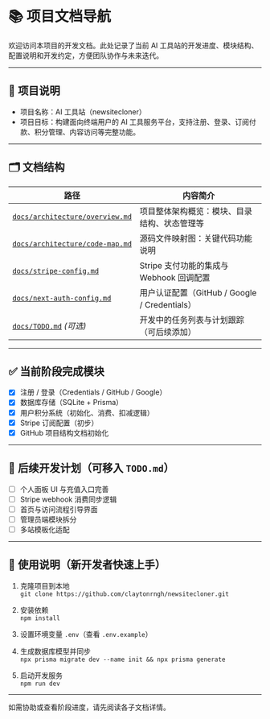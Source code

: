# 📚 项目文档导航

欢迎访问本项目的开发文档。此处记录了当前 AI 工具站的开发进度、模块结构、配置说明和开发约定，方便团队协作与未来迭代。

---

## 📌 项目说明
- 项目名称：AI 工具站（newsitecloner）
- 项目目标：构建面向终端用户的 AI 工具服务平台，支持注册、登录、订阅付款、积分管理、内容访问等完整功能。

---

## 🗂 文档结构

| 路径 | 内容简介 |
|------|-----------|
| [`docs/architecture/overview.md`](./architecture/overview.md) | 项目整体架构概览：模块、目录结构、状态管理等 |
| [`docs/architecture/code-map.md`](./architecture/code-map.md) | 源码文件映射图：关键代码功能说明 |
| [`docs/stripe-config.md`](./stripe-config.md) | Stripe 支付功能的集成与 Webhook 回调配置 |
| [`docs/next-auth-config.md`](./next-auth-config.md) | 用户认证配置（GitHub / Google / Credentials） |
| [`docs/TODO.md`](./TODO.md) *(可选)* | 开发中的任务列表与计划跟踪（可后续添加） |

---

## ✅ 当前阶段完成模块

- [x] 注册 / 登录（Credentials / GitHub / Google）
- [x] 数据库存储（SQLite + Prisma）
- [x] 用户积分系统（初始化、消费、扣减逻辑）
- [x] Stripe 订阅配置（初步）
- [x] GitHub 项目结构文档初始化

---

## 🧱 后续开发计划（可移入 `TODO.md`）

- [ ] 个人面板 UI 与充值入口完善
- [ ] Stripe webhook 消费同步逻辑
- [ ] 首页与访问流程引导界面
- [ ] 管理员端模块拆分
- [ ] 多站模板化适配

---

## 🧠 使用说明（新开发者快速上手）

1. 克隆项目到本地  
   `git clone https://github.com/claytonrngh/newsitecloner.git`

2. 安装依赖  
   `npm install`

3. 设置环境变量 `.env`（查看 `.env.example`）

4. 生成数据库模型并同步  
   `npx prisma migrate dev --name init && npx prisma generate`

5. 启动开发服务  
   `npm run dev`

---

如需协助或查看阶段进度，请先阅读各子文档详情。
